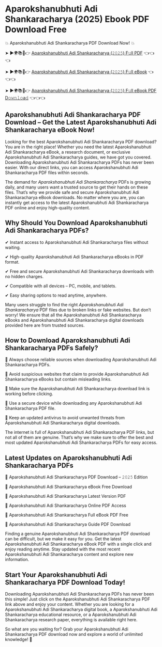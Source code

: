 # Aparokshanubhuti Adi Shankaracharya (2025) Ebook PDF Download Free

💥 Aparokshanubhuti Adi Shankaracharya PDF Download Now! 💥

➤ ►🌍📚📱👉 [Aparokshanubhuti Adi Shankaracharya (𝟸𝟶𝟸𝟻) F𝚞ll PDF](https://getpdf.xyz/aparokshanubhuti-adi-shankaracharya) 👈👈👈


➤ ►🌍📚📱👉 [Aparokshanubhuti Adi Shankaracharya (𝟸𝟶𝟸𝟻) F𝚞ll eBook](https://getpdf.xyz/aparokshanubhuti-adi-shankaracharya) 👈👈👈


➤ ►🌍📚📱👉 [Aparokshanubhuti Adi Shankaracharya (𝟸𝟶𝟸𝟻) F𝚞ll eBook PDF D𝚘𝚠𝚗𝚕𝚘a𝚍](https://getpdf.xyz/aparokshanubhuti-adi-shankaracharya) 👈👈👈


## Aparokshanubhuti Adi Shankaracharya PDF Download – Get the Latest Aparokshanubhuti Adi Shankaracharya eBook Now!

Looking for the best Aparokshanubhuti Adi Shankaracharya PDF download? You are in the right place! Whether you need the latest Aparokshanubhuti Adi Shankaracharya eBook, a research document, or exclusive Aparokshanubhuti Adi Shankaracharya guides, we have got you covered. Downloading Aparokshanubhuti Adi Shankaracharya PDFs has never been easier. With our direct links, you can access Aparokshanubhuti Adi Shankaracharya PDF files within seconds.

The demand for *Aparokshanubhuti Adi Shankaracharya* PDFs is growing daily, and many users want a trusted source to get their hands on these files. That’s why we provide safe and secure Aparokshanubhuti Adi Shankaracharya eBook downloads. No matter where you are, you can instantly get access to the latest Aparokshanubhuti Adi Shankaracharya PDF online and enjoy high-quality content.

## Why Should You Download Aparokshanubhuti Adi Shankaracharya PDFs?

✔ Instant access to Aparokshanubhuti Adi Shankaracharya files without waiting.

✔ High-quality Aparokshanubhuti Adi Shankaracharya eBooks in PDF format.

✔ Free and secure Aparokshanubhuti Adi Shankaracharya downloads with no hidden charges.

✔ Compatible with all devices – PC, mobile, and tablets.

✔ Easy sharing options to read anytime, anywhere.

Many users struggle to find the right *Aparokshanubhuti Adi Shankaracharya* PDF files due to broken links or fake websites. But don’t worry! We ensure that all the Aparokshanubhuti Adi Shankaracharya eBooks and Aparokshanubhuti Adi Shankaracharya digital downloads provided here are from trusted sources.

## How to Download Aparokshanubhuti Adi Shankaracharya PDFs Safely?

📌 Always choose reliable sources when downloading Aparokshanubhuti Adi Shankaracharya PDFs.

📌 Avoid suspicious websites that claim to provide Aparokshanubhuti Adi Shankaracharya eBooks but contain misleading links.

📌 Make sure the Aparokshanubhuti Adi Shankaracharya download link is working before clicking.

📌 Use a secure device while downloading any Aparokshanubhuti Adi Shankaracharya PDF file.

📌 Keep an updated antivirus to avoid unwanted threats from Aparokshanubhuti Adi Shankaracharya digital downloads.

The internet is full of Aparokshanubhuti Adi Shankaracharya PDF links, but not all of them are genuine. That’s why we make sure to offer the best and most updated Aparokshanubhuti Adi Shankaracharya PDFs for easy access.

## Latest Updates on Aparokshanubhuti Adi Shankaracharya PDFs

🔹 Aparokshanubhuti Adi Shankaracharya PDF Download – 𝟸𝟶𝟸𝟻 Edition

🔹 Aparokshanubhuti Adi Shankaracharya eBook Free Download

🔹 Aparokshanubhuti Adi Shankaracharya Latest Version PDF

🔹 Aparokshanubhuti Adi Shankaracharya Online PDF Access

🔹 Aparokshanubhuti Adi Shankaracharya Full eBook PDF Free

🔹 Aparokshanubhuti Adi Shankaracharya Guide PDF Download

Finding a genuine Aparokshanubhuti Adi Shankaracharya PDF download can be difficult, but we make it easy for you. Get the latest Aparokshanubhuti Adi Shankaracharya eBook PDF with a single click and enjoy reading anytime. Stay updated with the most recent Aparokshanubhuti Adi Shankaracharya content and explore new information.

## Start Your Aparokshanubhuti Adi Shankaracharya PDF Download Today!

Downloading Aparokshanubhuti Adi Shankaracharya PDFs has never been this simple! Just click on the Aparokshanubhuti Adi Shankaracharya PDF link above and enjoy your content. Whether you are looking for a Aparokshanubhuti Adi Shankaracharya digital book, a Aparokshanubhuti Adi Shankaracharya educational resource, or a Aparokshanubhuti Adi Shankaracharya research paper, everything is available right here.

So what are you waiting for? Grab your Aparokshanubhuti Adi Shankaracharya PDF download now and explore a world of unlimited knowledge! 🚀